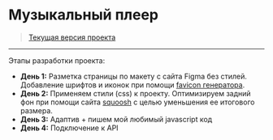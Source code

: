 # Музыкальный плеер
> [Текущая версия проекта](https://ingodwetrustt.github.io/Methed.Music/)
***
Этапы разработки проекта:
* **День 1:**  Разметка страницы по макету с сайта Figma без стилей. Добавление шрифтов и иконок при помощи [favicon генератора](https://realfavicongenerator.net/).
* **День 2:**  Применяем стили (css) к проекту. Оптимизируем задний фон при помощи сайта [squoosh](https://squoosh.app/editor) с целью уменьшения ее итогового размера.
* **День 3:**  Адаптив + пишем мой любимый javascript код
* **День 4:**  Подключение к API